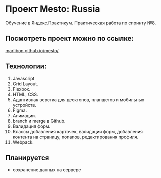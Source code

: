 # Проект Mesto: Russia
Обучение в Яндекс.Практикум. Практическая работа по спринту №8.

## Посмотреть проект можно по ссылке:
[marlibon.github.io/mesto/](https://marlibon.github.io/mesto/)

## Технологии:
1. Javascript
2. Grid Layout.
3. Flexbox.
4. HTML, CSS.
5. Адаптивная верстка для десктопов, планшетов и мобильных устройств.
6. Figma.
7. Анимации.
8. branch и merge в Github.
9. Валидация форм.
10. Классы добавления карточек, валидации форм, добавления контента на страницу, попапов, редактирования профиля.
11. Webpack.

## Планируется
* сохранение данных на сервере
